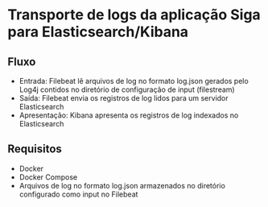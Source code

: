 # Transporte de logs da aplicação Siga para Elasticsearch/Kibana 

## Fluxo

- Entrada: Filebeat lê arquivos de log no formato log.json gerados pelo Log4j contidos no diretório de configuração de input (filestream)
- Saída: Filebeat envia os registros de log lidos para um servidor Elasticsearch
- Apresentação: Kibana apresenta os registros de log indexados no Elasticsearch

## Requisitos
- Docker
- Docker Compose
- Arquivos de log no formato log.json armazenados no diretório configurado como input no Filebeat